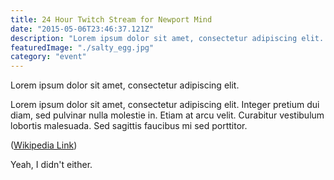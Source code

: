 ```yaml
---
title: 24 Hour Twitch Stream for Newport Mind
date: "2015-05-06T23:46:37.121Z"
description: "Lorem ipsum dolor sit amet, consectetur adipiscing elit. Integer pretium dui diam, sed pulvinar nulla molestie in. Etiam at arcu velit. Curabitur vestibulum lobortis malesuada. Sed sagittis faucibus mi sed porttitor."
featuredImage: "./salty_egg.jpg"
category: "event"
---
```


Lorem ipsum dolor sit amet, consectetur adipiscing elit.

Lorem ipsum dolor sit amet, consectetur adipiscing elit. Integer pretium dui diam, sed pulvinar nulla molestie in. Etiam at arcu velit. Curabitur vestibulum lobortis malesuada. Sed sagittis faucibus mi sed porttitor.

([Wikipedia Link](https://en.wikipedia.org/wiki/Salted_duck_egg))

Yeah, I didn't either.
